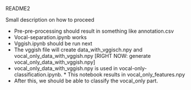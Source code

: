 README2

Small description on how to proceed

- Pre-pre-processing should result in something like annotation.csv
- Vocal-separation.ipynb works
- Vggish.ipynb should be run next
- The vggish file will create data_with_vggisch.npy and vocal_only_data_with_vggish.npy
  [RIGHT NOW: generate vocal_only_data_with_vggish.npy]
- vocal_only_data_with_vggish.npy is used in vocal-only-classification.ipynb. \* This notebook results in vocal_only_features.npy
- After this, we should be able to classify the vocal_only part.
